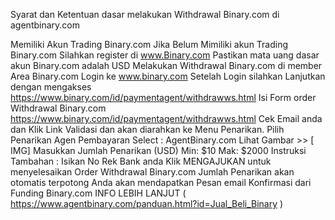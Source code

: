 Syarat dan Ketentuan dasar melakukan Withdrawal Binary.com di agentbinary.com

Memiliki Akun Trading Binary.com Jika Belum Mimiliki akun Trading Binary.com
Silahkan register di www.Binary.com Pastikan mata uang dasar akun Binary.com adalah USD
Melakukan Withdrawal Binary.com di member Area Binary.com 
Login ke www.binary.com
Setelah Login silahkan Lanjutkan dengan mengakses 
https://www.binary.com/id/paymentagent/withdrawws.html
Isi Form order Withdrawal Binary.com
https://www.binary.com/id/paymentagent/withdrawws.html
Cek Email anda dan Klik Link Validasi dan akan diarahkan ke Menu Penarikan.
Pilih Penarikan Agen Pembayaran Select : AgentBinary.com
Lihat Gambar >>
[​IMG]
Masukkan Jumlah Penarikan (USD) Min: $10 Mak: $2000 
Instruksi Tambahan : Isikan No Rek Bank anda
Klik MENGAJUKAN untuk menyelesaikan Order Withdrawal Binary.com
Jumlah Penarikan akan otomatis terpotong Anda akan mendapatkan Pesan email Konfirmasi dari Funding Binary.com
INFO LEBIH LANJUT ( https://www.agentbinary.com/panduan.html?id=Jual_Beli_Binary )
